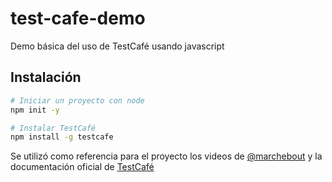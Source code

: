 # test-cafe-demo

Demo básica del uso de TestCafé usando javascript

## Instalación

```bash
# Iniciar un proyecto con node
npm init -y

# Instalar TestCafé
npm install -g testcafe
```

Se utilizó como referencia para el proyecto los videos de [@marchebout](https://www.youtube.com/channel/UCxeIAbR_YnUqB09qcApkofg) y la documentación oficial de [TestCafé](https://testcafe.io/)
